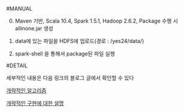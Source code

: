 #MANUAL

0. Maven 기반, Scala 10.4, Spark 1.5.1, Hadoop 2.6.2, Package 수행 시 allinone.jar 생성

1. data에 있는 파일을 HDFS에 업로드(경로 : /yes24/data/)

2. spark-shell 을 통해서 package된 파일 실행
 
 
#DETAIL

세부적인 내용은 다음 링크의 블로그 글에서 확인할 수 있다

[개략적인 알고리즘](http://hyunje.com/data%20analysis/2015/12/21/yes24-recommendation-1/)

[개략적인 구현에 대한 설명](http://hyunje.com/data%20analysis/2016/02/02/yes24-recommendation-2/)